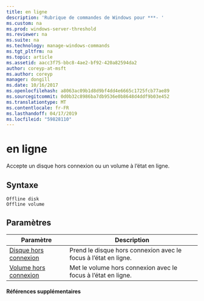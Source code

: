 ```yaml
---
title: en ligne
description: 'Rubrique de commandes de Windows pour ***- '
ms.custom: na
ms.prod: windows-server-threshold
ms.reviewer: na
ms.suite: na
ms.technology: manage-windows-commands
ms.tgt_pltfrm: na
ms.topic: article
ms.assetid: aacc3f75-bbc8-4ae2-bf92-420a82594da2
author: coreyp-at-msft
ms.author: coreyp
manager: dongill
ms.date: 10/16/2017
ms.openlocfilehash: a8063ac09b1d8d9bf4dd4e6665c1725fcb77ae89
ms.sourcegitcommit: 0d0b32c8986ba7db9536e0b8648d4ddf9b03e452
ms.translationtype: MT
ms.contentlocale: fr-FR
ms.lasthandoff: 04/17/2019
ms.locfileid: "59828110"
---
```

# <a name="online"></a>en ligne



Accepte un disque hors connexion ou un volume à l’état en ligne.

## <a name="syntax"></a>Syntaxe

```
Offline disk
Offline volume
```

## <a name="parameters"></a>Paramètres

|Paramètre|Description|
|---------|-----------|
|[Disque hors connexion](offline-disk.md)|Prend le disque hors connexion avec le focus à l’état en ligne.|
|[Volume hors connexion](offline-volume.md)|Met le volume hors connexion avec le focus à l’état en ligne.|

#### <a name="additional-references"></a>Références supplémentaires

